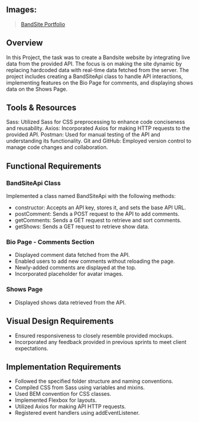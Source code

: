 ## Images: ##
<blockquote class="imgur-embed-pub" lang="en" data-id="a/r88lnBn"><a href="//imgur.com/a/r88lnBn">BandSite Portfolio</a></blockquote>

## Overview ##

In this Project, the task was to create a Bandsite website by integrating live data from the provided API. The focus is on making the site dynamic by replacing hardcoded data with real-time data fetched from the server. The project includes creating a BandSiteApi class to handle API interactions, implementing features on the Bio Page for comments, and displaying shows data on the Shows Page.

## Tools & Resources ##

Sass: Utilized Sass for CSS preprocessing to enhance code conciseness and reusability.
Axios: Incorporated Axios for making HTTP requests to the provided API.
Postman: Used for manual testing of the API and understanding its functionality.
Git and GitHub: Employed version control to manage code changes and collaboration.

## Functional Requirements ##

### BandSiteApi Class ###

Implemented a class named BandSiteApi with the following methods:

* constructor: Accepts an API key, stores it, and sets the base API URL.
* postComment: Sends a POST request to the API to add comments.
* getComments: Sends a GET request to retrieve and sort comments.
* getShows: Sends a GET request to retrieve show data.

### Bio Page - Comments Section ###

* Displayed comment data fetched from the API.
* Enabled users to add new comments without reloading the page.
* Newly-added comments are displayed at the top.
* Incorporated placeholder for avatar images.

### Shows Page ###
* Displayed shows data retrieved from the API.

## Visual Design Requirements ##

* Ensured responsiveness to closely resemble provided mockups.
* Incorporated any feedback provided in previous sprints to meet client expectations.

## Implementation Requirements ##

* Followed the specified folder structure and naming conventions.
* Compiled CSS from Sass using variables and mixins.
* Used BEM convention for CSS classes.
* Implemented Flexbox for layouts.
* Utilized Axios for making API HTTP requests.
* Registered event handlers using addEventListener.
